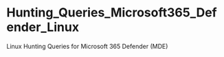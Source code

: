# Hunting_Queries_Microsoft365_Defender_Linux
Linux Hunting Queries for Microsoft 365 Defender (MDE)
